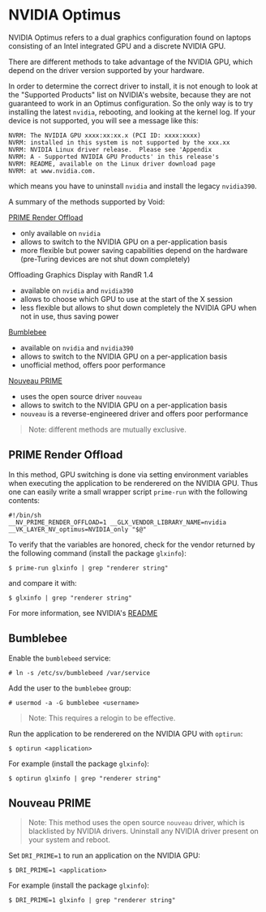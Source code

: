 # NVIDIA Optimus

NVIDIA Optimus refers to a dual graphics configuration found on laptops
consisting of an Intel integrated GPU and a discrete NVIDIA GPU.

There are different methods to take advantage of the NVIDIA GPU, which depend on
the driver version supported by your hardware.

In order to determine the correct driver to install, it is not enough to look at
the "Supported Products" list on NVIDIA's website, because they are not
guaranteed to work in an Optimus configuration. So the only way is to try
installing the latest `nvidia`, rebooting, and looking at the kernel log. If
your device is not supported, you will see a message like this:

```
NVRM: The NVIDIA GPU xxxx:xx:xx.x (PCI ID: xxxx:xxxx)
NVRM: installed in this system is not supported by the xxx.xx
NVRM: NVIDIA Linux driver release.  Please see 'Appendix
NVRM: A - Supported NVIDIA GPU Products' in this release's
NVRM: README, available on the Linux driver download page
NVRM: at www.nvidia.com.
```

which means you have to uninstall `nvidia` and install the legacy `nvidia390`.

A summary of the methods supported by Void:

[PRIME Render Offload](#prime-render-offload)

- only available on `nvidia`
- allows to switch to the NVIDIA GPU on a per-application basis
- more flexible but power saving capabilities depend on the hardware (pre-Turing
   devices are not shut down completely)

Offloading Graphics Display with RandR 1.4

- available on `nvidia` and `nvidia390`
- allows to choose which GPU to use at the start of the X session
- less flexible but allows to shut down completely the NVIDIA GPU when not in
   use, thus saving power

[Bumblebee](#bumblebee)

- available on `nvidia` and `nvidia390`
- allows to switch to the NVIDIA GPU on a per-application basis
- unofficial method, offers poor performance

[Nouveau PRIME](#nouveau-prime)

- uses the open source driver `nouveau`
- allows to switch to the NVIDIA GPU on a per-application basis
- `nouveau` is a reverse-engineered driver and offers poor performance

> Note: different methods are mutually exclusive.

## PRIME Render Offload

In this method, GPU switching is done via setting environment variables when
executing the application to be renderered on the NVIDIA GPU. Thus one can
easily write a small wrapper script `prime-run` with the following contents:

```
#!/bin/sh
__NV_PRIME_RENDER_OFFLOAD=1 __GLX_VENDOR_LIBRARY_NAME=nvidia __VK_LAYER_NV_optimus=NVIDIA_only "$@"
```

To verify that the variables are honored, check for the vendor returned by the
following command (install the package `glxinfo`):

```
$ prime-run glxinfo | grep "renderer string"
```

and compare it with:

```
$ glxinfo | grep "renderer string"
```

For more information, see NVIDIA's
[README](https://download.nvidia.com/XFree86/Linux-x86_64/440.44/README/primerenderoffload.html)

## Bumblebee

Enable the `bumblebeed` service:

```
# ln -s /etc/sv/bumblebeed /var/service
```

Add the user to the `bumblebee` group:

```
# usermod -a -G bumblebee <username>
```

> Note: This requires a relogin to be effective.

Run the application to be renderered on the NVIDIA GPU with `optirun`:

```
$ optirun <application>
```

For example (install the package `glxinfo`):

```
$ optirun glxinfo | grep "renderer string"
```

## Nouveau PRIME

> Note: This method uses the open source `nouveau` driver, which is blacklisted
> by NVIDIA drivers. Uninstall any NVIDIA driver present on your system and
> reboot.

Set `DRI_PRIME=1` to run an application on the NVIDIA GPU:

```
$ DRI_PRIME=1 <application>
```

For example (install the package `glxinfo`):

```
$ DRI_PRIME=1 glxinfo | grep "renderer string"
```
